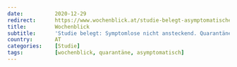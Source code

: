 ```yaml
---
date:          2020-12-29
redirect:      https://www.wochenblick.at/studie-belegt-asymptomatische-nicht-ansteckend-quarantaene-nicht-haltbar/
title:         Wochenblick
subtitle:      'Studie belegt: Symptomlose nicht ansteckend. Quarantäne anfechtbar!'
country:       AT
categories:    [Studie]
tags:          [wochenblick, quarantäne, asymptomatisch]
---
```

